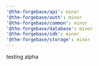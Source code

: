 ```yaml
---
'@the-forgebase/api': minor
'@the-forgebase/auth': minor
'@the-forgebase/common': minor
'@the-forgebase/database': minor
'@the-forgebase/sdk': minor
'@the-forgebase/storage': minor
---
```


testing alpha
